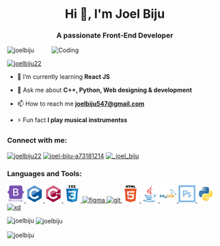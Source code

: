 <!--[![MasterHead](https://i.pinimg.com/originals/6c/bd/c4/6cbdc4e62a5bf777fa92ef237fa5d947.gif)](https://joelbiju.io)
-->
<h1 align="center">Hi 👋, I'm Joel Biju</h1>
<h3 align="center">A passionate Front-End Developer</h3>
<img src="https://miro.medium.com/max/1360/0*7Q3yvSIv_t0ioJ-Z.gif"  alt="Coding" align="right" width="400">

<p align="left"> <img src="https://komarev.com/ghpvc/?username=joelbiju&label=Profile%20views&color=0e75b6&style=flat" alt="joelbiju" /> </p>

<p align="left"> <a href="https://twitter.com/joelbiju22" target="blank"><img src="https://img.shields.io/twitter/follow/joelbiju22?logo=twitter&style=for-the-badge" alt="joelbiju22" /></a> </p>

- 🌱 I’m currently learning **React JS**

- 💬 Ask me about **C++, Python, Web designing & development**

- 📫 How to reach me **joelbiju547@gmail.com**

- ⚡ Fun fact **I play musical instrumentss**

<h3 align="left">Connect with me:</h3>
<p align="left">
<a href="https://twitter.com/joelbiju22" target="blank"><img align="center" src="https://raw.githubusercontent.com/rahuldkjain/github-profile-readme-generator/master/src/images/icons/Social/twitter.svg" alt="joelbiju22" height="30" width="40" /></a>
<a href="https://linkedin.com/in/joel-biju-a73181214" target="blank"><img align="center" src="https://raw.githubusercontent.com/rahuldkjain/github-profile-readme-generator/master/src/images/icons/Social/linked-in-alt.svg" alt="joel-biju-a73181214" height="30" width="40" /></a>
<a href="https://instagram.com/_joel_biju" target="blank"><img align="center" src="https://raw.githubusercontent.com/rahuldkjain/github-profile-readme-generator/master/src/images/icons/Social/instagram.svg" alt="_joel_biju" height="30" width="40" /></a>
</p>

<h3 align="left">Languages and Tools:</h3>
<p align="left"> <a href="https://getbootstrap.com" target="_blank" rel="noreferrer"> <img src="https://raw.githubusercontent.com/devicons/devicon/master/icons/bootstrap/bootstrap-plain-wordmark.svg" alt="bootstrap" width="40" height="40"/> </a> <a href="https://www.cprogramming.com/" target="_blank" rel="noreferrer"> <img src="https://raw.githubusercontent.com/devicons/devicon/master/icons/c/c-original.svg" alt="c" width="40" height="40"/> </a> <a href="https://www.w3schools.com/cpp/" target="_blank" rel="noreferrer"> <img src="https://raw.githubusercontent.com/devicons/devicon/master/icons/cplusplus/cplusplus-original.svg" alt="cplusplus" width="40" height="40"/> </a> <a href="https://www.w3schools.com/css/" target="_blank" rel="noreferrer"> <img src="https://raw.githubusercontent.com/devicons/devicon/master/icons/css3/css3-original-wordmark.svg" alt="css3" width="40" height="40"/> </a> <a href="https://www.figma.com/" target="_blank" rel="noreferrer"> <img src="https://www.vectorlogo.zone/logos/figma/figma-icon.svg" alt="figma" width="40" height="40"/> </a> <a href="https://git-scm.com/" target="_blank" rel="noreferrer"> <img src="https://www.vectorlogo.zone/logos/git-scm/git-scm-icon.svg" alt="git" width="40" height="40"/> </a> <a href="https://www.w3.org/html/" target="_blank" rel="noreferrer"> <img src="https://raw.githubusercontent.com/devicons/devicon/master/icons/html5/html5-original-wordmark.svg" alt="html5" width="40" height="40"/> </a> <a href="https://www.java.com" target="_blank" rel="noreferrer"> <img src="https://raw.githubusercontent.com/devicons/devicon/master/icons/java/java-original.svg" alt="java" width="40" height="40"/> </a> <a href="https://www.mysql.com/" target="_blank" rel="noreferrer"> <img src="https://raw.githubusercontent.com/devicons/devicon/master/icons/mysql/mysql-original-wordmark.svg" alt="mysql" width="40" height="40"/> </a> <a href="https://www.photoshop.com/en" target="_blank" rel="noreferrer"> <img src="https://raw.githubusercontent.com/devicons/devicon/master/icons/photoshop/photoshop-line.svg" alt="photoshop" width="40" height="40"/> </a> <a href="https://www.python.org" target="_blank" rel="noreferrer"> <img src="https://raw.githubusercontent.com/devicons/devicon/master/icons/python/python-original.svg" alt="python" width="40" height="40"/> </a> <a href="https://www.adobe.com/products/xd.html" target="_blank" rel="noreferrer"> <img src="https://cdn.worldvectorlogo.com/logos/adobe-xd.svg" alt="xd" width="40" height="40"/> </a> </p>

<p><img align="left" src="https://github-readme-stats.vercel.app/api/top-langs?username=joelbiju&show_icons=true&locale=en&layout=compact&theme=white" alt="joelbiju"></p>

<p>&nbsp;<img align="center" src="https://github-readme-stats.vercel.app/api?username=joelbiju&show_icons=true&locale=en&theme=white" alt="joelbiju" /></p>

<p><img align="center" src="https://github-readme-streak-stats.herokuapp.com/?user=joelbiju&theme=white" alt="joelbiju" /></p>
